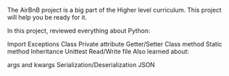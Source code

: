 The AirBnB project is a big part of the Higher level curriculum. This project will help you be ready for it.

In this project, reviewed everything about Python:

Import
Exceptions
Class
Private attribute
Getter/Setter
Class method
Static method
Inheritance
Unittest
Read/Write file
Also learned about:

args and kwargs
Serialization/Deserialization
JSON
